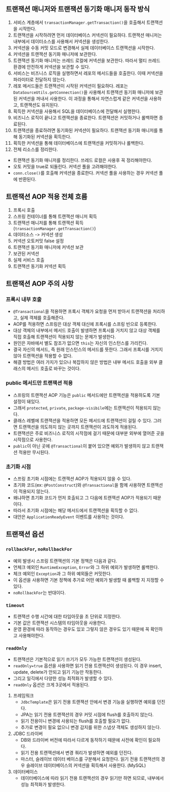 ## 트랜잭션 매니저와 트랜잭션 동기화 매니저 동작 방식
1. 서비스 계층에서 `transactionManager.getTransaction()`을 호출해서 트랜잭션을 시작한다.
2. 트랜잭션을 시작하려면 먼저 데이터베이스 커넥션이 필요하다. 트랜잭션 매니저는 내부에서 데이터소스를 사용해서 커넥션을 생성한다.
3. 커넥션을 수동 커밋 모드로 변경해서 실제 데이터베이스 트랜잭션을 시작한다.
4. 커넥션을 트랜잭션 동기화 매니저에 보관한다.
5. 트랜잭션 동기화 매니저는 쓰레드 로컬에 커넥션을 보관한다. 따라서 멀티 쓰레드 환경에 안전하게 커넥션을 보관할 수 있다.
6. 서비스는 비즈니스 로직을 실행하면서 레포의 메서드들을 호출한다. 이때 커넥션을 파라미터로 전달하지 않는다.
7. 레포 메서드들은 트랜잭션이 시작된 커넥션이 필요하다. 레포는 `DataSourceUtils.getConnection()`을 사용해서 트랜잭션 동기화 매니저에 보관된 커넥션을 꺼내서 사용한다. 이 과정을 통해서 자연스럽게 같은 커넥션을 사용하고, 트랜잭션도 유지된다.
8. 획득한 커넥션을 사용해서 SQL을 데이터베이스에 전달해서 실행한다.
9. 비즈니스 로직이 끝나고 트랜잭션을 종료한다. 트랜잭션은 커밋하거나 롤백하면 종료된다.
10. 트랜잭션을 종료하려면 동기화된 커넥션이 필요하다. 트랜잭션 동기화 매니저를 통해 동기화된 커넥션을 획득한다.
11. 획득한 커넥션을 통해 데이터베이스에 트랜잭션을 커밋하거나 롤백한다.
12. 전체 리소스를 정리한다.
  - 트랜잭션 동기화 매니저를 정리한다. 쓰레드 로컬은 사용후 꼭 정리해야한다.
  - 오토 커밋을 true로 되돌린다. 커넥션 풀을 고려해야한다.
  - `conn.close()`를 호출해 커넥션을 종료한다. 커넥션 풀을 사용하는 경우 커넥션 풀에 반환된다.

## 트랜잭션 AOP 적용 전체 흐름
1. 프록시 호출
2. 스프링 컨테이너를 통해 트랜잭션 매니저 획득
3. 트랜잭션 매니저를 통해 트랜잭션 획득 (`transactionManager.getTransaction()`)
4. 데이터소스 -> 커넥션 생성
5. 커넥션 오토커밋 false 설정
6. 트랜잭션 동기화 매니저에 커넥션 보관
7. 보관된 커넥션
8. 실제 서비스 호출
9. 트랜잭션 동기화 커넥션 획득

## 트랜잭션 AOP 주의 사항
### 프록시 내부 호출
- `@Transactional`을 적용하면 프록시 객체가 요청을 먼저 받아서 트랜잭션을 처리하고, 실제 객체를 호출해준다.
- AOP를 적용하면 스프링은 대상 객체 대신에 프록시를 스프링 빈으로 등록한다.
- 대상 객체의 내부에서 메서드 호출이 발생하면 프록시를 거치지 않고 대상 객체를 직접 호출해 트랜잭션이 적용되지 않는 문제가 발생한다.
- 원인은 자바에서 별도 참조가 없으면 `this`는 자신의 인스턴스를 가리킨다.
- 결국 자신의 메서드, 즉 원래 인스턴스의 메서드를 뜻한다. 그래서 프록시를 거치지 않아 트랜잭션을 적용할 수 없다.
- 해결 방법은 여러 가지가 있으나 복잡하지 않은 방법은 내부 메서드 호출을 외부 클래스의 메서드 호출로 바꾸는 것이다.

### public 메서드만 트랜잭션 적용
- 스프링의 트랜잭션 AOP 기능은 `public` 메서드에만 트랜잭션을 적용하도록 기본 설정이 돼있다.
- 그래서 `protected`, `private`, `package-visibile`에는 트랜잭션이 적용되지 않는다.
- 클래스 레벨에 트랜잭션을 적용하면 모든 메서드에 트랜잭션이 걸릴 수 있다. 그러면 트랜잭션을 의도하지 않는 곳까지 트랜잭션이 과도하게 적용된다.
- 트랜잭션은 주로 비즈니스 로직의 시작점에 걸기 때문에 대부분 외부에 열어준 곳을 시작점으로 사용한다.
- `public`이 아닌 곳에 `@Transactional`이 붙어 있으면 예외가 발생하지 않고 트랜잭션 적용만 무시된다.

### 초기화 시점
- 스프링 초기화 시점에는 트랜잭션 AOP가 적용되지 않을 수 있다.
- 초기화 코드(ex: `@PostConstruct`)와 `@Transactional`을 함께 사용하면 트랜잭션이 적용되지 않는다.
- 왜냐하면 초기화 코드가 먼저 호출되고 그 다음에 트랜잭션 AOP가 적용되기 때문이다.
- 따라서 초기화 시점에는 해당 메서드에서 트랜잭션을 획득할 수 없다.
- 대안은 `ApplicationReadyEvent` 이벤트를 사용하는 것이다.

## 트랜잭션 옵션
### `rollbackFor`, `noRollbackFor`
- 예외 발생시 스프링 트랜잭션의 기본 정책은 다음과 같다.
- 언체크 예외인 `RuntimeException`, `Error`와 그 하위 예외가 발생하면 롤백한다.
- 체크 예외인 `Exception`과 그 하위 예외들은 커밋한다.
- 이 옵션을 사용하면 기본 정책에 추가로 어떤 예외가 발생할 때 롤백할 지 지정할 수 있다.
- `noRollbackFor`는 반대이다.

### `timeout`
- 트랜잭션 수행 시간에 대한 타임아웃을 초 단위로 지정한다.
- 기본 값은 트랜잭션 시스템의 타임아웃을 사용한다.
- 운영 환경에 따라 동작하는 경우도 있꼬 그렇지 않은 경우도 있기 때문에 꼭 확인하고 사용해야한다.

### `readOnly`
- 트랜잭션은 기본적으로 읽기 쓰기가 모두 가능한 트랜잭션이 생성된다.
- `readOnly=true` 옵션을 사용하면 읽기 전용 트랜잭션이 생성된다. 이 경우 insert, update, delete가 안되고 읽기 기능만 작동한다.
- 그리고 일긱에서 다양한 성능 최적화가 발생할 수 있다.
- `readOnly` 옵션은 크게 3곳에서 적용된다.

1. 프레임워크
    - `JdbcTemplate`은 읽기 전용 트랜잭션 안에서 변경 기능을 실행하면 예외를 던진다.
    - JPA는 읽기 전용 트랜잭션의 경우 커밋 시점에 flush를 호출하지 않는다.
    - 읽기 전용이니 변경에 사용되는 flush를 호출할 필요가 없다.
    - 추가로 변경이 필요 없으니 변경 감지를 위한 스냅샷 객체도 생성하지 않는다.
2. JDBC 드라이버
    - DB와 드라이버 버전에 따라서 다르게 동작하기 때문에 사전에 확인이 필요하다.
    - 읽기 전용 트랜잭션에서 변경 쿼리가 발생하면 예외를 던진다.
    - 마스터, 슬레이브 데이터 베이스를 구분해서 요청한다. 읽기 전용 트랜잭션의 경우 슬레이브 데이터베이스의 커넥션을 획득해서 사용한다. (MySQL)
3. 데이터베이스
    - 데이터베이스에 따라 읽기 전용 트랜잭션의 경우 읽기만 하면 되므로, 내부에서 성능 최적화가 발생한다.

